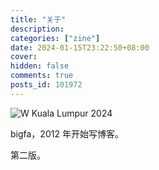 ```yaml
---
title: "关于"
description:
categories: ["zine"]
date: 2024-01-15T23:22:50+08:00
cover:
hidden: false
comments: true
posts_id: 101972
---
```


![W Kuala Lumpur 2024](https://static.fatesinger.com/2024/01/92na8vk3hhk9blsb.jpg)

bigfa，2012 年开始写博客。

第二版。

